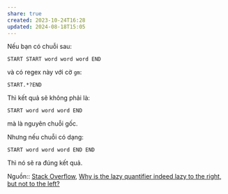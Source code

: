 ```yaml
---
share: true
created: 2023-10-24T16:28
updated: 2024-08-18T15:05
---
```

Nếu bạn có chuỗi sau:
```
START START word word word END
```
và có regex này với cờ `gm`:
```
START.*?END
```

Thì kết quả sẽ không phải là:
```
START word word word END
```

mà là nguyên chuỗi gốc.

Nhưng nếu chuỗi có dạng:
```
START word word word END END
```

Thì nó sẽ ra đúng kết quả.

Nguồn:: [Stack Overflow](../../%CE%9E%20Ngu%E1%BB%93n%20v%C3%A0%20t%C3%A0i%20nguy%C3%AAn%20h%E1%BB%97%20tr%E1%BB%A3/%CE%9E%20Ngu%E1%BB%93n/Stack%20Overflow.md), [Why is the lazy quantifier indeed lazy to the right, but not to the left?](https://stackoverflow.com/q/77134671/3416774)
